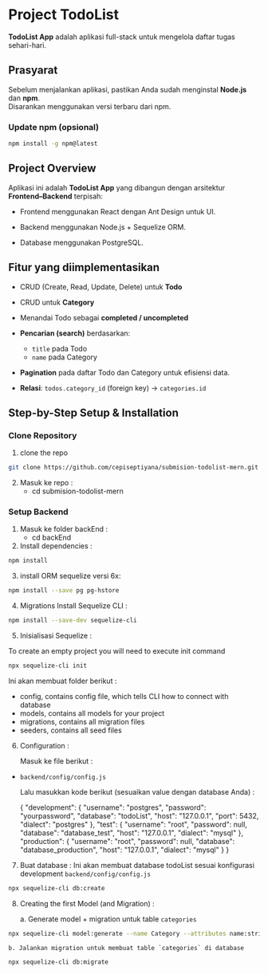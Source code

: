 # Project TodoList

**TodoList App** adalah aplikasi full-stack untuk mengelola daftar tugas sehari-hari.

## Prasyarat

Sebelum menjalankan aplikasi, pastikan Anda sudah menginstal **Node.js** dan **npm**.  
Disarankan menggunakan versi terbaru dari npm.

### Update npm (opsional)

```bash
npm install -g npm@latest
```

## Project Overview

Aplikasi ini adalah **TodoList App** yang dibangun dengan arsitektur **Frontend–Backend** terpisah:

- Frontend menggunakan React dengan Ant Design untuk UI.

- Backend menggunakan Node.js + Sequelize ORM.

- Database menggunakan PostgreSQL.

## Fitur yang diimplementasikan

- CRUD (Create, Read, Update, Delete) untuk **Todo**

- CRUD untuk **Category**

- Menandai Todo sebagai **completed / uncompleted**

- **Pencarian (search)** berdasarkan:

  - `title` pada Todo
  - `name` pada Category

- **Pagination** pada daftar Todo dan Category untuk efisiensi data.

- **Relasi**: `todos.category_id` (foreign key) → `categories.id`

## Step-by-Step Setup & Installation

### Clone Repository

1. clone the repo

```bash
git clone https://github.com/cepiseptiyana/submision-todolist-mern.git
```

2. Masuk ke repo :
   - cd submision-todolist-mern

### Setup Backend

1. Masuk ke folder backEnd :
   - cd backEnd
2. Install dependencies :

```bash
npm install
```

3. install ORM sequelize versi 6x:

```bash
npm install --save pg pg-hstore
```

4. Migrations Install Sequelize CLI :

```bash
npm install --save-dev sequelize-cli
```

5. Inisialisasi Sequelize :

To create an empty project you will need to execute init command

```bash
npx sequelize-cli init
```

Ini akan membuat folder berikut :

- config, contains config file, which tells CLI how to connect with database
- models, contains all models for your project
- migrations, contains all migration files
- seeders, contains all seed files

6. Configuration :

   Masuk ke file berikut :

- `backend/config/config.js`

  Lalu masukkan kode berikut (sesuaikan value dengan database Anda) :

  {
  "development": {
  "username": "postgres",
  "password": "yourpassword",
  "database": "todoList",
  "host": "127.0.0.1",
  "port": 5432,
  "dialect": "postgres"
  },
  "test": {
  "username": "root",
  "password": null,
  "database": "database_test",
  "host": "127.0.0.1",
  "dialect": "mysql"
  },
  "production": {
  "username": "root",
  "password": null,
  "database": "database_production",
  "host": "127.0.0.1",
  "dialect": "mysql"
  }
  }

7. Buat database :
   Ini akan membuat database todoList sesuai konfigurasi development `backend/config/config.js`

```bash
npx sequelize-cli db:create
```

8. Creating the first Model (and Migration) :

   a. Generate model + migration untuk table `categories`

```bash
npx sequelize-cli model:generate --name Category --attributes name:string,color:string
```

    b. Jalankan migration untuk membuat table `categories` di database

```bash
npx sequelize-cli db:migrate
```
